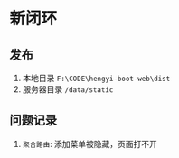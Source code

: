 # 新闭环

## 发布

1. 本地目录 `F:\CODE\hengyi-boot-web\dist`
2. 服务器目录 `/data/static`

## 问题记录

1. `聚合路由`: 添加菜单被隐藏，页面打不开
